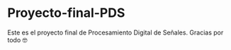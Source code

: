 # Proyecto-final-PDS
Este es el proyecto final de Procesamiento Digital de Señales. Gracias por todo 🤓
